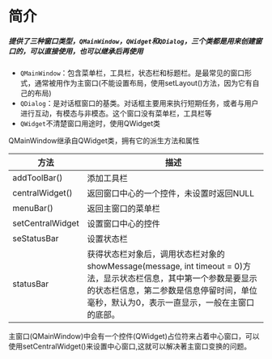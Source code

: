 # 简介

##### 提供了三种窗口类型，`QMainWindow`，`QWidget`和`QDialog`，三个类都是用来创建窗口的，可以直接使用，也可以继承后再使用



- `QMainWindow`：包含菜单栏，工具栏，状态栏和标题栏。是最常见的窗口形式，通常被用作为主窗口(不能设置布局，使用setLayout()方法，因为它有自己的布局)
- `QDialog`：是对话框窗口的基类。对话框主要用来执行短期任务，或者与用户进行互动，有模态与非模态。这个窗口没有菜单栏，工具栏等
- `QWidget`不清楚窗口用途时，使用QWidget类



QMainWindow继承自QWidget类，拥有它的派生方法和属性

|方法	|描述|
|-----|---|
|addToolBar()	|添加工具栏|
|centralWidget()	|返回窗口中心的一个控件，未设置时返回NULL|
|menuBar()	|返回主窗口的菜单栏|
|setCentralWidget|	设置窗口中心的控件|
|seStatusBar|	设置状态栏|
|statusBar	|获得状态栏对象后，调用状态栏对象的showMessage(message, int timeout = 0)方法，显示状态栏信息，其中第一个参数是要显示的状态栏信息，第二参数是信息停留时间，单位毫秒，默认为0，表示一直显示，一般在主窗口的底部。|
主窗口(QMainWindow)中会有一个控件(QWidget)占位符来占着中心窗口，可以使用setCentralWidget()来设置中心窗口,这就可以解决著主窗口变换的问题。

